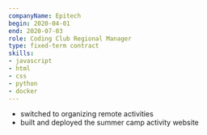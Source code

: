 ```yaml
---
companyName: Epitech
begin: 2020-04-01
end: 2020-07-03
role: Coding Club Regional Manager
type: fixed-term contract
skills:
- javascript
- html
- css
- python
- docker
---
```


- switched to organizing remote activities
- built and deployed the summer camp activity website
